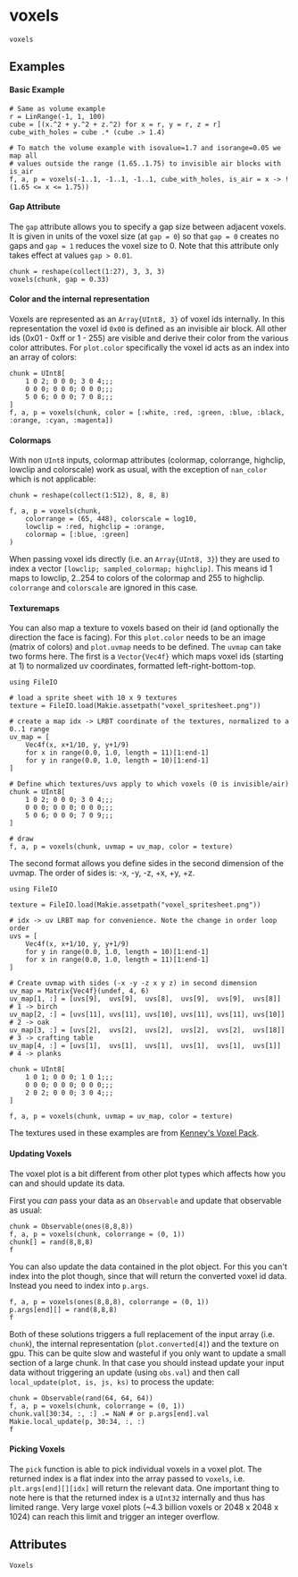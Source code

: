 # voxels

```@shortdocs; canonical=false
voxels
```


## Examples



#### Basic Example

```@figure backend=GLMakie
# Same as volume example
r = LinRange(-1, 1, 100)
cube = [(x.^2 + y.^2 + z.^2) for x = r, y = r, z = r]
cube_with_holes = cube .* (cube .> 1.4)

# To match the volume example with isovalue=1.7 and isorange=0.05 we map all
# values outside the range (1.65..1.75) to invisible air blocks with is_air
f, a, p = voxels(-1..1, -1..1, -1..1, cube_with_holes, is_air = x -> !(1.65 <= x <= 1.75))
```


#### Gap Attribute

The `gap` attribute allows you to specify a gap size between adjacent voxels.
It is given in units of the voxel size (at `gap = 0`) so that `gap = 0` creates no gaps and `gap = 1` reduces the voxel size to 0.
Note that this attribute only takes effect at values `gap > 0.01`.

```@figure backend=GLMakie
chunk = reshape(collect(1:27), 3, 3, 3)
voxels(chunk, gap = 0.33)
```


#### Color and the internal representation

Voxels are represented as an `Array{UInt8, 3}` of voxel ids internally.
In this representation the voxel id `0x00` is defined as an invisible air block.
All other ids (0x01 - 0xff or 1 - 255) are visible and derive their color from the various color attributes.
For `plot.color` specifically the voxel id acts as an index into an array of colors:

```@figure backend=GLMakie
chunk = UInt8[
    1 0 2; 0 0 0; 3 0 4;;;
    0 0 0; 0 0 0; 0 0 0;;;
    5 0 6; 0 0 0; 7 0 8;;;
]
f, a, p = voxels(chunk, color = [:white, :red, :green, :blue, :black, :orange, :cyan, :magenta])
```


#### Colormaps

With non `UInt8` inputs, colormap attributes (colormap, colorrange, highclip, lowclip and colorscale) work as usual, with the exception of `nan_color` which is not applicable:

```@figure backend=GLMakie
chunk = reshape(collect(1:512), 8, 8, 8)

f, a, p = voxels(chunk,
    colorrange = (65, 448), colorscale = log10,
    lowclip = :red, highclip = :orange,
    colormap = [:blue, :green]
)
```

When passing voxel ids directly (i.e. an `Array{UInt8, 3}`) they are used to index a vector `[lowclip; sampled_colormap; highclip]`.
This means id 1 maps to lowclip, 2..254 to colors of the colormap and 255 to highclip.
`colorrange` and `colorscale` are ignored in this case.


#### Texturemaps

You can also map a texture to voxels based on their id (and optionally the direction the face is facing).
For this `plot.color` needs to be an image (matrix of colors) and `plot.uvmap` needs to be defined.
The `uvmap` can take two forms here.
The first is a `Vector{Vec4f}` which maps voxel ids (starting at 1) to normalized uv coordinates, formatted left-right-bottom-top.

```@figure backend=GLMakie
using FileIO

# load a sprite sheet with 10 x 9 textures
texture = FileIO.load(Makie.assetpath("voxel_spritesheet.png"))

# create a map idx -> LRBT coordinate of the textures, normalized to a 0..1 range
uv_map = [
    Vec4f(x, x+1/10, y, y+1/9)
    for x in range(0.0, 1.0, length = 11)[1:end-1]
    for y in range(0.0, 1.0, length = 10)[1:end-1]
]

# Define which textures/uvs apply to which voxels (0 is invisible/air)
chunk = UInt8[
    1 0 2; 0 0 0; 3 0 4;;;
    0 0 0; 0 0 0; 0 0 0;;;
    5 0 6; 0 0 0; 7 0 9;;;
]

# draw
f, a, p = voxels(chunk, uvmap = uv_map, color = texture)
```

The second format allows you define sides in the second dimension of the uvmap.
The order of sides is: -x, -y, -z, +x, +y, +z.

```@figure backend=GLMakie
using FileIO

texture = FileIO.load(Makie.assetpath("voxel_spritesheet.png"))

# idx -> uv LRBT map for convenience. Note the change in order loop order
uvs = [
    Vec4f(x, x+1/10, y, y+1/9)
    for y in range(0.0, 1.0, length = 10)[1:end-1]
    for x in range(0.0, 1.0, length = 11)[1:end-1]
]

# Create uvmap with sides (-x -y -z x y z) in second dimension
uv_map = Matrix{Vec4f}(undef, 4, 6)
uv_map[1, :] = [uvs[9],  uvs[9],  uvs[8],  uvs[9],  uvs[9],  uvs[8]]  # 1 -> birch
uv_map[2, :] = [uvs[11], uvs[11], uvs[10], uvs[11], uvs[11], uvs[10]] # 2 -> oak
uv_map[3, :] = [uvs[2],  uvs[2],  uvs[2],  uvs[2],  uvs[2],  uvs[18]] # 3 -> crafting table
uv_map[4, :] = [uvs[1],  uvs[1],  uvs[1],  uvs[1],  uvs[1],  uvs[1]]  # 4 -> planks

chunk = UInt8[
    1 0 1; 0 0 0; 1 0 1;;;
    0 0 0; 0 0 0; 0 0 0;;;
    2 0 2; 0 0 0; 3 0 4;;;
]

f, a, p = voxels(chunk, uvmap = uv_map, color = texture)
```

The textures used in these examples are from [Kenney's Voxel Pack](https://www.kenney.nl/assets/voxel-pack).



#### Updating Voxels

The voxel plot is a bit different from other plot types which affects how you can and should update its data.

First you *can* pass your data as an `Observable` and update that observable as usual:

```@figure backend=GLMakie
chunk = Observable(ones(8,8,8))
f, a, p = voxels(chunk, colorrange = (0, 1))
chunk[] = rand(8,8,8)
f
```

You can also update the data contained in the plot object.
For this you can't index into the plot though, since that will return the converted voxel id data.
Instead you need to index into `p.args`.

```@figure backend=GLMakie
f, a, p = voxels(ones(8,8,8), colorrange = (0, 1))
p.args[end][] = rand(8,8,8)
f
```

Both of these solutions triggers a full replacement of the input array (i.e. `chunk`), the internal representation (`plot.converted[4]`) and the texture on gpu.
This can be quite slow and wasteful if you only want to update a small section of a large chunk.
In that case you should instead update your input data without triggering an update (using `obs.val`) and then call `local_update(plot, is, js, ks)` to process the update:

```@figure backend=GLMakie
chunk = Observable(rand(64, 64, 64))
f, a, p = voxels(chunk, colorrange = (0, 1))
chunk.val[30:34, :, :] .= NaN # or p.args[end].val
Makie.local_update(p, 30:34, :, :)
f
```



#### Picking Voxels

The `pick` function is able to pick individual voxels in a voxel plot.
The returned index is a flat index into the array passed to `voxels`, i.e. `plt.args[end][][idx]` will return the relevant data.
One important thing to note here is that the returned index is a `UInt32` internally and thus has limited range.
Very large voxel plots (~4.3 billion voxels or 2048 x 2048 x 1024) can reach this limit and trigger an integer overflow.

## Attributes

```@attrdocs
Voxels
```
